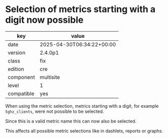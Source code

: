 [//]: # (werk v2)
# Selection of metrics starting with a digit now possible

key        | value
---------- | ---
date       | 2025-04-30T06:34:22+00:00
version    | 2.4.0p1
class      | fix
edition    | cre
component  | multisite
level      | 1
compatible | yes

When using the metric selection, metrics starting with a digit,
for example `5ghz_clients`, were not possible to be selected.

Since this is a valid metric name this can now also be selected.

This affects all possible metric selections like in dashlets,
reports or graphs.
